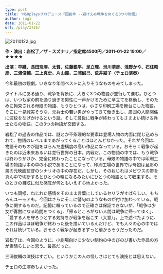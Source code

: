 ```yaml
---
type: post
title: 'M&Oplaysプロデュース『国民傘 --避けえぬ戦争をめぐる3つの物語』'
author: sugi
date: 2011-01-22
url: /play/3726/
---
```

<img alt="20110122.jpg" src="/images/play/20110122.jpg" class="alignleft" />

**作・演出：岩松了／ザ・スズナリ／指定席4500円／2011-01-22 19:00／★★★★**

**出演：早織、長田奈麻、太賀、佐藤銀平、足立理、渋川清彦、浅野かや、石住昭彦、三浦俊輔、三上真史、片山瞳、三浦誠己、荒井結子（チェロ演奏）**

今年最初の観劇。いきなり年間ベストに入りそうなものをみてしまった。

タイトルにある通り、戦争を背景に、大きく3つの物語が並行して進む。ひとつは、いつも家の前を通り過ぎる男性に一声かけるために傘立てを移動し、そのために拘束される母娘の物語、もうひとつは、小さな印刷工場を舞台にした物語。そこに一見誠実そうな、元兵士の若い男がやってきて働き出し、周囲の人間関係に波紋をなげかけるという話。そして最後に戦争が終わってもさまよい続ける兵士たちの物語。この3つの物語が交錯する。

岩松了の過去の作品では、謎とか不条理的な要素は登場人物の内面に閉じ込められて、物語のレベルまであがってくることはほとんどなかった。それが今回は、物語そのものが謎をはらんだ虚構度の高い作品になっている。おそらく戦争が起きたのは近未来あるいは並行世界の日本。内戦だ。この物語の中では、もう戦争は終わりかけか、完全に終わったことになっている。母娘の物語の中では印刷工場の物語は本の中の小説であることになって、印刷工場の世界では母娘は旦那の弟の元映画監督のシナリオの中の存在だ。しかし、そのねじれはメビウスの帯を真ん中で切断するとひとつの輪になるみたいにひとつの物語として収束する。そのときの目眩に似た感覚が何ともいえず心地よかった。

いつも同様、ねじれた感情をそのまま言葉にしているセリフがすばらしい。もちろんユーモアも。今回はさらにそこに警句のようなものが付け加わっている。戦争に関するものだ。記憶に頼っているので正確さは保証できないが、「戦争は少女が寡黙になる時間をつくる」、「帰るところがない人間は戦争に帰ってゆく」、「愛する人を守ろうとする気持ちが戦争を起こす（大意）」。上で述べたように、この作品はほぼ戦争が終わった後を描いているんだけど、でも人々の心の中ではそれは続いている。おそらく戦争が起きるずっと前からそうだったのだ。

岩松了は、今回のように、小劇場向けに少ない制約の中のびのび書いた作品の方が素晴らしいと思う。最高だった。

三浦俊輔の演技はすごい。というかこの人の怪しさはとても演技とは思えない。

チェロの生演奏もよかった。

